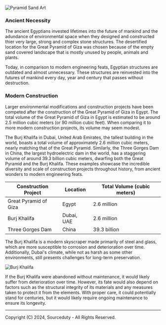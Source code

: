 ![Pyramid Sand Art](https://github.com/sourceduty/Ancient_Egypt/assets/123030236/4e3b32f6-c105-4067-8f24-22de7164e64b)

### Ancient Necessity

The ancient Egyptians invested lifetimes into the future of mankind and the adundance of environmental space when they designed and constructed thier very large, strong and complex stone structures. The desertified location for the Great Pyramid of Giza was chosen because of the empty sand covered landscape that is mostly unused by people, animals and plants. 

Today, in comparison to modern engineering feats, Egyptian structures are outdated and almost unnecessary. These structures are reinvested into the futures of mankind every day, year and century that passes without destruction.

### Modern Construction

Larger environmental modifications and construction projects have been competed after the construction of the Great Pyramid of Giza in Egypt. The total volume of the Great Pyramid of Giza in Egypt is estimated to be around 2.5 million cubic meters (or 90 million cubic feet). When comparing it to more modern construction projects, its volume may seem modest.

The Burj Khalifa in Dubai, United Arab Emirates, the tallest building in the world, boasts a total volume of approximately 2.6 million cubic meters, nearly matching that of the Great Pyramid. Similarly, the Three Gorges Dam in China, the largest hydroelectric dam in the world, has a staggering volume of around 39.3 billion cubic meters, dwarfing both the Great Pyramid and the Burj Khalifa. These examples showcase the incredible diversity and scale of construction projects throughout history, from ancient wonders to modern engineering feats.

| Construction Project      | Location        | Total Volume (cubic meters)  |
|---------------------------|-----------------|------------------------------|
| Great Pyramid of Giza     | Egypt           | 2.6 million                  |
| Burj Khalifa              | Dubai, UAE      | 2.6 million                  |
| Three Gorges Dam          | China           | 39.3 billion                 |

The Burj Khalifa is a modern skyscraper made primarily of steel and glass, which are more susceptible to corrosion and deterioration over time. Additionally, Dubai's climate, while not as harsh as some other environments, still presents challenges for long-term preservation.

![Burj Khalifa](https://github.com/sourceduty/Ancient_Egypt/assets/123030236/2fb8be58-8e7a-4b19-8a6c-b208b9db9ced)

If the Burj Khalifa were abandoned without maintenance, it would likely suffer from deterioration over time. However, its fate would also depend on factors such as the structural integrity of its materials and any measures taken to protect it from the elements. With proper care, it could potentially stand for centuries, but it would likely require ongoing maintenance to ensure its longevity.

***
Copyright (C) 2024, Sourceduty - All Rights Reserved.

